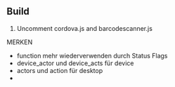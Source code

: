 Build
---------
1. Uncomment cordova.js and barcodescanner.js


MERKEN
- function mehr wiederverwenden durch Status Flags
- device_actor und device_acts für device
- actors und action für desktop
- 